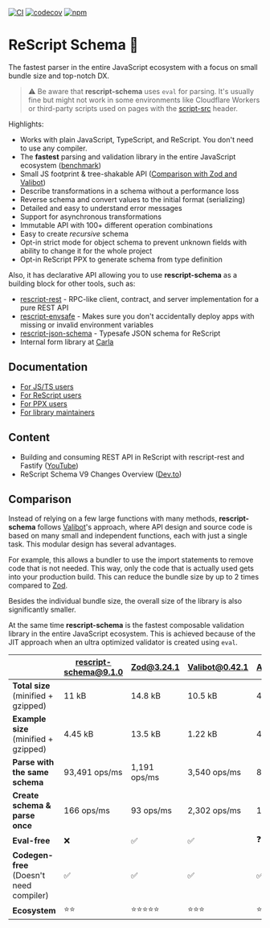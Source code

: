 [![CI](https://github.com/DZakh/rescript-schema/actions/workflows/ci.yml/badge.svg)](https://github.com/DZakh/rescript-schema/actions/workflows/ci.yml)
[![codecov](https://codecov.io/gh/DZakh/rescript-schema/branch/main/graph/badge.svg?token=40G6YKKD6J)](https://codecov.io/gh/DZakh/rescript-schema)
[![npm](https://img.shields.io/npm/dm/rescript-schema)](https://www.npmjs.com/package/rescript-schema)

# ReScript Schema 🧬

The fastest parser in the entire JavaScript ecosystem with a focus on small bundle size and top-notch DX.

> ⚠️ Be aware that **rescript-schema** uses `eval` for parsing. It's usually fine but might not work in some environments like Cloudflare Workers or third-party scripts used on pages with the [script-src](https://developer.mozilla.org/en-US/docs/Web/HTTP/Headers/Content-Security-Policy/script-src) header.

Highlights:

- Works with plain JavaScript, TypeScript, and ReScript. You don't need to use any compiler.
- The **fastest** parsing and validation library in the entire JavaScript ecosystem ([benchmark](https://moltar.github.io/typescript-runtime-type-benchmarks/))
- Small JS footprint & tree-shakable API ([Comparison with Zod and Valibot](#comparison))
- Describe transformations in a schema without a performance loss
- Reverse schema and convert values to the initial format (serializing)
- Detailed and easy to understand error messages
- Support for asynchronous transformations
- Immutable API with 100+ different operation combinations
- Easy to create _recursive_ schema
- Opt-in strict mode for object schema to prevent unknown fields with ability to change it for the whole project
- Opt-in ReScript PPX to generate schema from type definition

Also, it has declarative API allowing you to use **rescript-schema** as a building block for other tools, such as:

- [rescript-rest](https://github.com/DZakh/rescript-rest) - RPC-like client, contract, and server implementation for a pure REST API
- [rescript-envsafe](https://github.com/DZakh/rescript-envsafe) - Makes sure you don't accidentally deploy apps with missing or invalid environment variables
- [rescript-json-schema](https://github.com/DZakh/rescript-json-schema) - Typesafe JSON schema for ReScript
- Internal form library at [Carla](https://www.carla.se/)

## Documentation

- [For JS/TS users](/docs/js-usage.md)
- [For ReScript users](/docs/rescript-usage.md)
- [For PPX users](/packages/rescript-schema-ppx/README.md)
- [For library maintainers](/docs/integration-guide.md)

## Content

- Building and consuming REST API in ReScript with rescript-rest and Fastify ([YouTube](https://youtu.be/37FY6a-zY20?si=72zT8Gecs5vmDPlD))
- ReScript Schema V9 Changes Overview ([Dev.to](https://dev.to/dzakh/rescript-schema-v9-zod-like-library-to-the-next-level-1dn6))

## Comparison

Instead of relying on a few large functions with many methods, **rescript-schema** follows [Valibot](https://github.com/fabian-hiller/valibot)'s approach, where API design and source code is based on many small and independent functions, each with just a single task. This modular design has several advantages.

For example, this allows a bundler to use the import statements to remove code that is not needed. This way, only the code that is actually used gets into your production build. This can reduce the bundle size by up to 2 times compared to [Zod](https://github.com/colinhacks/zod).

Besides the individual bundle size, the overall size of the library is also significantly smaller.

At the same time **rescript-schema** is the fastest composable validation library in the entire JavaScript ecosystem. This is achieved because of the JIT approach when an ultra optimized validator is created using `eval`.

|                                          | rescript-schema@9.1.0 | Zod@3.24.1      | Valibot@0.42.1 | ArkType@2.0.4 |
| ---------------------------------------- | --------------------- | --------------- | -------------- | ------------- |
| **Total size** (minified + gzipped)      | 11 kB                 | 14.8 kB         | 10.5 kB        | 40.8 kB       |
| **Example size** (minified + gzipped)    | 4.45 kB               | 13.5 kB         | 1.22 kB        | 40.7 kB       |
| **Parse with the same schema**           | 93,491 ops/ms         | 1,191 ops/ms    | 3,540 ops/ms   | 84,772 ops/ms |
| **Create schema & parse once**           | 166 ops/ms            | 93 ops/ms       | 2,302 ops/ms   | 13 ops/ms     |
| **Eval-free**                            | ❌                    | ✅              | ✅             | ❓            |
| **Codegen-free** (Doesn't need compiler) | ✅                    | ✅              | ✅             | ✅            |
| **Ecosystem**                            | ⭐️⭐️                | ⭐️⭐️⭐️⭐️⭐️ | ⭐️⭐️⭐️      | ⭐️⭐️        |
